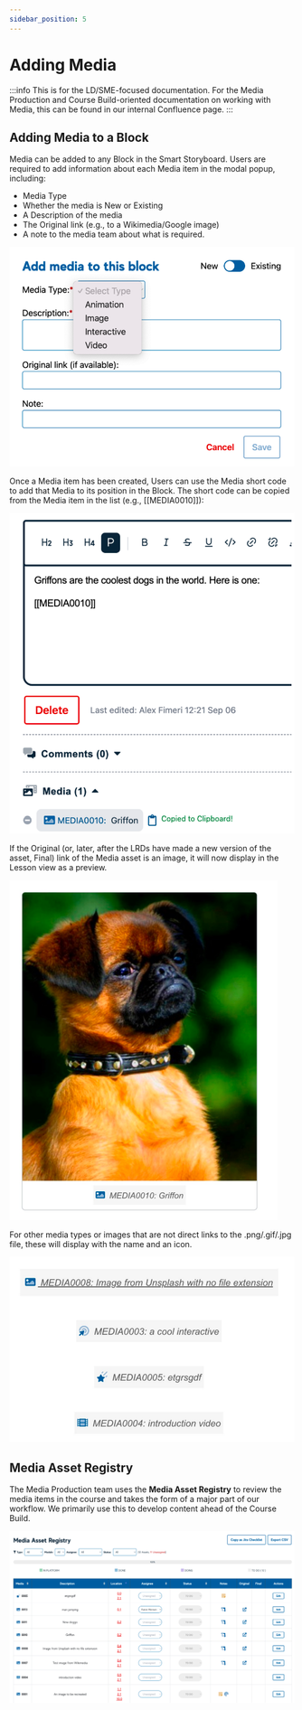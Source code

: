 ```yaml
---
sidebar_position: 5
---
```


# Adding Media
:::info
This is for the LD/SME-focused documentation. For the Media Production and Course Build-oriented documentation on working with Media, this can be found in our internal Confluence page.
:::

## Adding Media to a Block

Media can be added to any Block in the Smart Storyboard. Users are required to add information about each Media item in the modal popup, including:

- Media Type
- Whether the media is New or Existing
- A Description of the media
- The Original link (e.g., to a Wikimedia/Google image)
- A note to the media team about what is required.

<div style={{textAlign: 'center'}}>

![img_27.png](img/img_27.png)

</div>

Once a Media item has been created, Users can use the Media short code to add that Media to its position in the Block. The short code can be copied from the Media item in the list (e.g., [[MEDIA0010]]):

<div style={{textAlign: 'center'}}>

![img_26.png](img/img_26.png)

</div>


If the Original (or, later, after the LRDs have made a new version of the asset, Final) link of the Media asset is an image, it will now display in the Lesson view as a preview.

<div style={{textAlign: 'center'}}>

![img_25.png](img/img_25.png)

</div>

For other media types or images that are not direct links to the .png/.gif/.jpg file, these will display with the name and an icon.


<div style={{textAlign: 'center'}}>

![img_24.png](img/img_24.png)

</div>


## Media Asset Registry

The Media Production team uses the **Media Asset Registry** to review the media items in the course and takes the form of a major part of our workflow. We primarily use this to develop content ahead of the Course Build.

<div style={{textAlign: 'center'}}>

![img_23.png](img/img_23.png)

</div>

